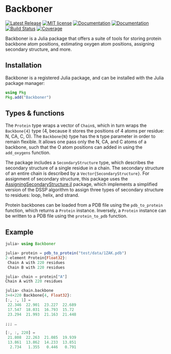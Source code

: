 # Backboner

[![Latest Release](https://img.shields.io/github/release/MurrellGroup/Backboner.jl.svg)](https://github.com/MurrellGroup/Backboner.jl/releases/latest)
[![MIT license](https://img.shields.io/badge/license-MIT-green.svg)](https://opensource.org/license/MIT)
[![Documentation](https://img.shields.io/badge/docs-stable-blue.svg)](https://MurrellGroup.github.io/Backboner.jl/stable/)
[![Documentation](https://img.shields.io/badge/docs-latest-blue.svg)](https://MurrellGroup.github.io/Backboner.jl/dev/)
[![Build Status](https://github.com/MurrellGroup/Backboner.jl/actions/workflows/CI.yml/badge.svg?branch=main)](https://github.com/MurrellGroup/Backboner.jl/actions/workflows/CI.yml?query=branch%3Amain)
[![Coverage](https://codecov.io/gh/MurrellGroup/Backboner.jl/branch/main/graph/badge.svg)](https://codecov.io/gh/MurrellGroup/Backboner.jl)

Backboner is a Julia package that offers a suite of tools for storing protein backbone atom positions, estimating oxygen atom positions, assigning secondary structure, and more.

## Installation

Backboner is a registered Julia package, and can be installed with the Julia package manager:

```julia
using Pkg
Pkg.add("Backboner")
```

## Types & functions

The `Protein` type wraps a vector of `Chain`s, which in turn wraps the `Backbone{4}` type (4, because it stores the positions of 4 atoms per residue: N, CA, C, O). The `Backbone{N}` type has the `N` type parameter in order to remain flexible. It allows one pass only the N, CA, and C atoms of a backbone, such that the O atom positions can added in using the `add_oxygens` function.

The package includes a `SecondaryStructure` type, which describes the secondary structure of a single residue in a chain. The secondary structure of an entire chain is described by a `Vector{SecondaryStructure}`. For assignment of secondary structure, this package uses the [AssigningSecondaryStructure.jl](https://github.com/MurrellGroup/AssigningSecondaryStructure.jl) package, which implements a simplified version of the DSSP algorithm to assign three types of secondary structure to residues: loop, helix, and strand.

Protein backbones can be loaded from a PDB file using the `pdb_to_protein` function, which returns a `Protein` instance. Inversely, a `Protein` instance can be written to a PDB file using the `protein_to_pdb` function.

## Example

```julia
julia> using Backboner

julia> protein = pdb_to_protein("test/data/1ZAK.pdb")
2-element Protein{Float32}:
 Chain A with 220 residues
 Chain B with 220 residues

julia> chain = protein["A"]
Chain A with 220 residues

julia> chain.backbone
3×4×220 Backbone{4, Float32}:
[:, :, 1] =
 22.346  22.901  23.227  22.689
 17.547  18.031  16.793  15.72
 23.294  21.993  21.163  21.448

;;; … 

[:, :, 220] =
 21.808  22.263  21.085  19.939
 13.861  13.862  14.233  13.851
  2.734   1.355   0.446   0.791
```